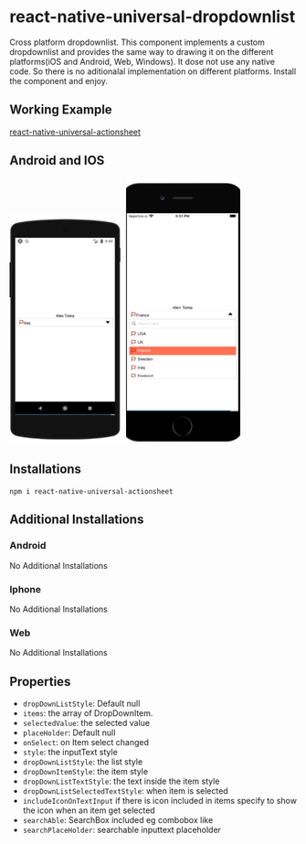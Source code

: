 # react-native-universal-dropdownlist

Cross platform dropdownlist. This component implements a custom dropdownlist and provides the same way to drawing it on the different platforms(iOS and Android, Web, Windows). It dose not use any native code. So there is no aditionalal implementation on different platforms. Install the component and enjoy.

 ## Working Example
 [react-native-universal-actionsheet](https://snack.expo.io/@alentoma/react-native-universal-dropdownlist)
 
 
  
 ## Android and IOS
 <div>
 <img src="https://github.com/AlenToma/react-native-universal-dropdownlist/blob/main/images/android.PNG" width="200"/>
 
 
 <img src="https://github.com/AlenToma/react-native-universal-dropdownlist/blob/main/images/Iphone.PNG" width="200"/>
 </div>
 
 
## Installations

`npm i react-native-universal-actionsheet`

## Additional Installations

### Android
No Additional Installations

### Iphone
No Additional Installations

### Web
No Additional Installations


## Properties
* `dropDownListStyle`: Default null
* `items`: the array of DropDownItem.
* `selectedValue`: the selected value
* `placeHolder`: Default null
* `onSelect`: on Item select changed
* `style`:  the inputText style
* `dropDownListStyle`: the list style
* `dropDownItemStyle`: the item style
* `dropDownListTextStyle`: the text inside the item style
* `dropDownListSelectedTextStyle`: when item is selected
* `includeIconOnTextInput` if there is icon included in items specify to show the icon when an item get selected
* `searchAble`: SearchBox included eg combobox like
* `searchPlaceHolder`: searchable inputtext placeholder
